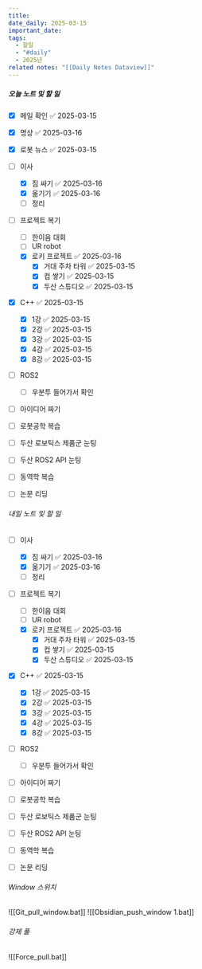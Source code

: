 ```yaml
---
title: 
date_daily: 2025-03-15
important_date: 
tags:
  - 할일
  - "#daily"
  - 2025년
related notes: "[[Daily Notes Dataview]]"
---
```

##### 오늘 노트 및 할 일 
- [x] 메일 확인 ✅ 2025-03-15
- [x] 명상 ✅ 2025-03-16
- [x] 로봇 뉴스 ✅ 2025-03-15
- [ ] 이사
	- [x] 짐 싸기 ✅ 2025-03-16
	- [x] 옮기기 ✅ 2025-03-16
	- [ ] 정리
- [ ] 프로젝트 복기
	- [ ] 한이음 대회
	- [ ] UR robot
	- [x] 로키 프로젝트 ✅ 2025-03-16
		- [x] 거대 주차 타워 ✅ 2025-03-15
		- [x] 컵 쌓기 ✅ 2025-03-15
		- [x] 두산 스튜디오 ✅ 2025-03-15
- [x] C++ ✅ 2025-03-15
	- [x] 1강 ✅ 2025-03-15
	- [x] 2강 ✅ 2025-03-15
	- [x] 3강 ✅ 2025-03-15
	- [x] 4강 ✅ 2025-03-15
	- [x] 8강 ✅ 2025-03-15
- [ ] ROS2
	- [ ] 우분투 들어가서 확인
- [ ] 아이디어 짜기
- [ ] 로봇공학 복습
- [ ] 두산 로보틱스 제품군 눈팅
- [ ] 두산 ROS2 API 눈팅
- [ ] 동역학 복습
- [ ] 논문 리딩
  




###### 내일 노트 및 할 일
- [ ] 이사
	- [x] 짐 싸기 ✅ 2025-03-16
	- [x] 옮기기 ✅ 2025-03-16
	- [ ] 정리
- [ ] 프로젝트 복기
	- [ ] 한이음 대회
	- [ ] UR robot
	- [x] 로키 프로젝트 ✅ 2025-03-16
		- [x] 거대 주차 타워 ✅ 2025-03-15
		- [x] 컵 쌓기 ✅ 2025-03-15
		- [x] 두산 스튜디오 ✅ 2025-03-15
- [x] C++ ✅ 2025-03-15
	- [x] 1강 ✅ 2025-03-15
	- [x] 2강 ✅ 2025-03-15
	- [x] 3강 ✅ 2025-03-15
	- [x] 4강 ✅ 2025-03-15
	- [x] 8강 ✅ 2025-03-15
- [ ] ROS2
	- [ ] 우분투 들어가서 확인
- [ ] 아이디어 짜기
- [ ] 로봇공학 복습
- [ ] 두산 로보틱스 제품군 눈팅
- [ ] 두산 ROS2 API 눈팅
- [ ] 동역학 복습
- [ ] 논문 리딩


######  Window 스위치
![[Git_pull_window.bat]]
![[Obsidian_push_window 1.bat]]



###### 강제 풀
![[Force_pull.bat]]